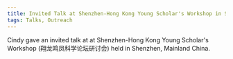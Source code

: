 ```yaml
---
title: Invited Talk at Shenzhen-Hong Kong Young Scholar's Workshop in Shenzhen, Mainland China
tags: Talks, Outreach
---
```


Cindy gave an invited talk at at Shenzhen-Hong Kong Young Scholar's Workshop (翔龙鸣凤科学论坛研讨会) held in Shenzhen, Mainland China. 
